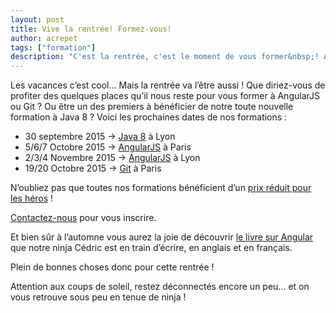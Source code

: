 ```yaml
---
layout: post
title: Vive la rentrée! Formez-vous!
author: acrepet
tags: ["formation"]
description: "C'est la rentrée, c'est le moment de vous former&nbsp;! AngularJS, Git, Java 8, voici nos dates de formation pour la fin 2015"
---
```


Les vacances c’est cool… Mais la rentrée va l’être aussi&nbsp;! Que diriez-vous de profiter des quelques places qu’il nous reste pour vous former à AngularJS ou Git&nbsp;? Ou être un des premiers à bénéficier de notre toute nouvelle formation à Java 8&nbsp;?
Voici les prochaines dates de nos formations&nbsp;:

- 30 septembre 2015 -> [Java 8](https://ninja-squad.fr/formations/formation-java8) à Lyon
- 5/6/7 Octobre 2015 -> [AngularJS](https://ninja-squad.fr/formations/formation-angularjs) à Paris
- 2/3/4 Novembre 2015 -> [AngularJS](https://ninja-squad.fr/formations/formation-angularjs) à Lyon
- 19/20 Octobre 2015 -> [Git](https://ninja-squad.fr/formations/formation-git) à Paris

N’oubliez pas que toutes nos formations bénéficient d’un [prix réduit pour les héros](/2014/09/18/formations-prix-reduit/)&nbsp;!

[Contactez-nous](mailto:hello+formation@ninja-squad.com) pour vous inscrire.

Et bien sûr à l’automne vous aurez la joie de découvrir [le livre sur Angular](https://books.ninja-squad.com/angular) que notre ninja Cédric est en train d’écrire, en anglais et en français.

Plein de bonnes choses donc pour cette rentrée&nbsp;!

Attention aux coups de soleil, restez déconnectés encore un peu… et on vous retrouve sous peu en tenue de ninja&nbsp;!

